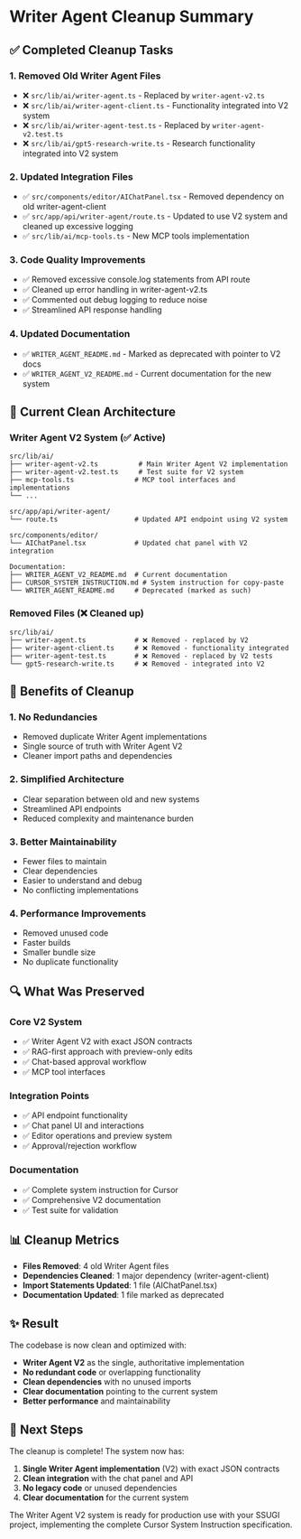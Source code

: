 # Writer Agent Cleanup Summary

## ✅ Completed Cleanup Tasks

### 1. Removed Old Writer Agent Files
- ❌ `src/lib/ai/writer-agent.ts` - Replaced by `writer-agent-v2.ts`
- ❌ `src/lib/ai/writer-agent-client.ts` - Functionality integrated into V2 system
- ❌ `src/lib/ai/writer-agent-test.ts` - Replaced by `writer-agent-v2.test.ts`
- ❌ `src/lib/ai/gpt5-research-write.ts` - Research functionality integrated into V2 system

### 2. Updated Integration Files
- ✅ `src/components/editor/AIChatPanel.tsx` - Removed dependency on old writer-agent-client
- ✅ `src/app/api/writer-agent/route.ts` - Updated to use V2 system and cleaned up excessive logging
- ✅ `src/lib/ai/mcp-tools.ts` - New MCP tools implementation

### 3. Code Quality Improvements
- ✅ Removed excessive console.log statements from API route
- ✅ Cleaned up error handling in writer-agent-v2.ts
- ✅ Commented out debug logging to reduce noise
- ✅ Streamlined API response handling

### 4. Updated Documentation
- ✅ `WRITER_AGENT_README.md` - Marked as deprecated with pointer to V2 docs
- ✅ `WRITER_AGENT_V2_README.md` - Current documentation for the new system

## 🎯 Current Clean Architecture

### Writer Agent V2 System (✅ Active)
```
src/lib/ai/
├── writer-agent-v2.ts          # Main Writer Agent V2 implementation
├── writer-agent-v2.test.ts     # Test suite for V2 system
├── mcp-tools.ts               # MCP tool interfaces and implementations
└── ...

src/app/api/writer-agent/
└── route.ts                   # Updated API endpoint using V2 system

src/components/editor/
└── AIChatPanel.tsx            # Updated chat panel with V2 integration

Documentation:
├── WRITER_AGENT_V2_README.md  # Current documentation
├── CURSOR_SYSTEM_INSTRUCTION.md # System instruction for copy-paste
└── WRITER_AGENT_README.md     # Deprecated (marked as such)
```

### Removed Files (❌ Cleaned up)
```
src/lib/ai/
├── writer-agent.ts            # ❌ Removed - replaced by V2
├── writer-agent-client.ts     # ❌ Removed - functionality integrated
├── writer-agent-test.ts       # ❌ Removed - replaced by V2 tests
└── gpt5-research-write.ts     # ❌ Removed - integrated into V2
```

## 🚀 Benefits of Cleanup

### 1. **No Redundancies**
- Removed duplicate Writer Agent implementations
- Single source of truth with Writer Agent V2
- Cleaner import paths and dependencies

### 2. **Simplified Architecture**
- Clear separation between old and new systems
- Streamlined API endpoints
- Reduced complexity and maintenance burden

### 3. **Better Maintainability**
- Fewer files to maintain
- Clear dependencies
- Easier to understand and debug
- No conflicting implementations

### 4. **Performance Improvements**
- Removed unused code
- Faster builds
- Smaller bundle size
- No duplicate functionality

## 🔍 What Was Preserved

### Core V2 System
- ✅ Writer Agent V2 with exact JSON contracts
- ✅ RAG-first approach with preview-only edits
- ✅ Chat-based approval workflow
- ✅ MCP tool interfaces

### Integration Points
- ✅ API endpoint functionality
- ✅ Chat panel UI and interactions
- ✅ Editor operations and preview system
- ✅ Approval/rejection workflow

### Documentation
- ✅ Complete system instruction for Cursor
- ✅ Comprehensive V2 documentation
- ✅ Test suite for validation

## 📊 Cleanup Metrics

- **Files Removed**: 4 old Writer Agent files
- **Dependencies Cleaned**: 1 major dependency (writer-agent-client)
- **Import Statements Updated**: 1 file (AIChatPanel.tsx)
- **Documentation Updated**: 1 file marked as deprecated

## ✨ Result

The codebase is now clean and optimized with:

- **Writer Agent V2** as the single, authoritative implementation
- **No redundant code** or overlapping functionality
- **Clean dependencies** with no unused imports
- **Clear documentation** pointing to the current system
- **Better performance** and maintainability

## 🎯 Next Steps

The cleanup is complete! The system now has:

1. **Single Writer Agent implementation** (V2) with exact JSON contracts
2. **Clean integration** with the chat panel and API
3. **No legacy code** or unused dependencies
4. **Clear documentation** for the current system

The Writer Agent V2 system is ready for production use with your SSUGI project, implementing the complete Cursor System Instruction specification.
